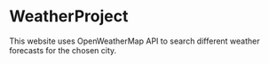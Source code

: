 # WeatherProject

This website uses OpenWeatherMap API to search different weather forecasts for the chosen city.
